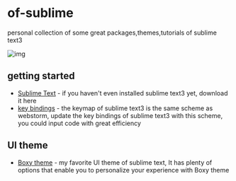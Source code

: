 # of-sublime

personal collection of some great packages,themes,tutorials of sublime text3

![img](https://github.com/elegantspirit/of-sublime/blob/master/assets/sublime.jpg)

## getting started

- [Sublime Text](http://www.sublimetext.com/) - if you haven't even installed sublime text3 yet, download it here
- [key bindings](https://github.com/elegantspirit/of-sublime/blob/master/assets/key-bindings.md) - the keymap of sublime text3 is the same scheme as webstorm, update the key bindings of sublime text3 with this scheme, you could input code with great efficiency

## UI theme

- [Boxy theme](https://github.com/ihodev/sublime-boxy) - my favorite UI theme of sublime text, It has plenty of options that enable you to personalize your experience with Boxy theme
